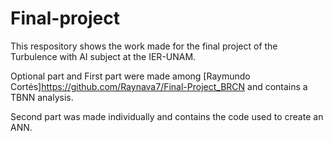 # Final-project

This respository shows the work made for the final project of the Turbulence with AI subject at the IER-UNAM. 

Optional part and First part were made among [Raymundo Cortés]https://github.com/Raynava7/Final-Project_BRCN and contains a TBNN analysis. 

Second part was made individually and contains the code used to create an ANN. 
